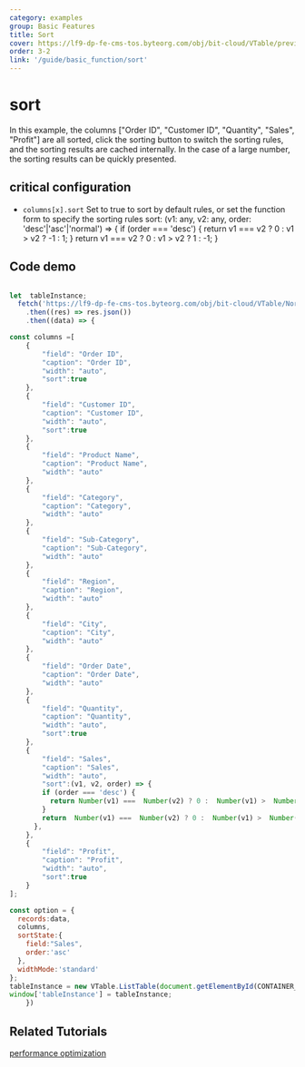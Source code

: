 ```yaml
---
category: examples
group: Basic Features
title: Sort
cover: https://lf9-dp-fe-cms-tos.byteorg.com/obj/bit-cloud/VTable/preview/sort.gif
order: 3-2
link: '/guide/basic_function/sort'
---
```


# sort

In this example, the columns \["Order ID", "Customer ID", "Quantity", "Sales", "Profit"] are all sorted, click the sorting button to switch the sorting rules, and the sorting results are cached internally. In the case of a large number, the sorting results can be quickly presented.

## critical configuration

*   `columns[x].sort` Set to true to sort by default rules, or set the function form to specify the sorting rules
        sort: (v1: any, v2: any, order: 'desc'|'asc'|'normal') => {
              if (order === 'desc') {
                return v1 === v2 ? 0 : v1 > v2 ? -1 : 1;
              }
              return v1 === v2 ? 0 : v1 > v2 ? 1 : -1;
            }

## Code demo

```javascript livedemo template=vtable

let  tableInstance;
  fetch('https://lf9-dp-fe-cms-tos.byteorg.com/obj/bit-cloud/VTable/North_American_Superstore_data.json')
    .then((res) => res.json())
    .then((data) => {

const columns =[
    {
        "field": "Order ID",
        "caption": "Order ID",
        "width": "auto",
        "sort":true
    },
    {
        "field": "Customer ID",
        "caption": "Customer ID",
        "width": "auto",
        "sort":true
    },
    {
        "field": "Product Name",
        "caption": "Product Name",
        "width": "auto"
    },
    {
        "field": "Category",
        "caption": "Category",
        "width": "auto"
    },
    {
        "field": "Sub-Category",
        "caption": "Sub-Category",
        "width": "auto"
    },
    {
        "field": "Region",
        "caption": "Region",
        "width": "auto"
    },
    {
        "field": "City",
        "caption": "City",
        "width": "auto"
    },
    {
        "field": "Order Date",
        "caption": "Order Date",
        "width": "auto"
    },
    {
        "field": "Quantity",
        "caption": "Quantity",
        "width": "auto",
        "sort":true
    },
    {
        "field": "Sales",
        "caption": "Sales",
        "width": "auto",
        "sort":(v1, v2, order) => {
        if (order === 'desc') {
          return Number(v1) ===  Number(v2) ? 0 :  Number(v1) >  Number(v2) ? -1 : 1;
        }
        return  Number(v1) ===  Number(v2) ? 0 :  Number(v1) >  Number(v2) ? 1 : -1;
      },
    },
    {
        "field": "Profit",
        "caption": "Profit",
        "width": "auto",
        "sort":true
    }
];

const option = {
  records:data,
  columns,
  sortState:{
    field:"Sales",
    order:'asc'
  },
  widthMode:'standard'
};
tableInstance = new VTable.ListTable(document.getElementById(CONTAINER_ID), option);
window['tableInstance'] = tableInstance;
    })
```

## Related Tutorials

[performance optimization](link)
